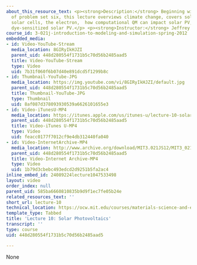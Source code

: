 ```yaml
---
about_this_resource_text: <p><strong>Description:</strong> Beginning with a review
  of problem set six, this lecture overviews climate change, covers solar photovoltaics,
  solar cells, the electron,  how computational QM can impact solar PV, and introduces
  dye-sensitized solar PV.</p> <p><strong>Instructor:</strong> Jeffrey Grossman</p>
course_id: 3-021j-introduction-to-modeling-and-simulation-spring-2012
embedded_media:
- id: Video-YouTube-Stream
  media_location: 8GIRyIkHJZI
  parent_uid: 448d280554f1731b5c70d56b2485aad5
  title: Video-YouTube-Stream
  type: Video
  uid: 7b31f060f6b07d40e891dcd5f1299b8c
- id: Thumbnail-YouTube-JPG
  media_location: https://img.youtube.com/vi/8GIRyIkHJZI/default.jpg
  parent_uid: 448d280554f1731b5c70d56b2485aad5
  title: Thumbnail-YouTube-JPG
  type: Thumbnail
  uid: 8af087d378093930539a6626101655e3
- id: Video-iTunesU-MP4
  media_location: https://itunes.apple.com/us/itunes-u/lecture-10-solar-photovoltaics/id784753488?i=215931743
  parent_uid: 448d280554f1731b5c70d56b2485aad5
  title: Video-iTunes U-MP4
  type: Video
  uid: feacc0177f7012cf9e4db312440fa040
- id: Video-InternetArchive-MP4
  media_location: http://www.archive.org/download/MIT3.021JS12/MIT3_021JS12_lec10_300k.mp4
  parent_uid: 448d280554f1731b5c70d56b2485aad5
  title: Video-Internet Archive-MP4
  type: Video
  uid: 1b79d3cbebc493edcd2d9251b5fa2ac4
inline_embed_id: 24089224lecture1047533498
layout: video
order_index: null
parent_uid: 585ba6660810835b9d9f1ec7fe05b24e
related_resources_text: ''
short_url: lecture-10
technical_location: https://ocw.mit.edu/courses/materials-science-and-engineering/3-021j-introduction-to-modeling-and-simulation-spring-2012/part-ii-lectures-videos-and-notes/lecture-10
template_type: Tabbed
title: 'Lecture 10: Solar Photovoltaics'
transcript: ''
type: course
uid: 448d280554f1731b5c70d56b2485aad5

---
```

None